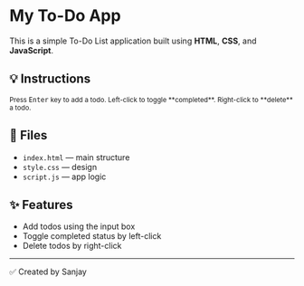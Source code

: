 # My To-Do App

This is a simple To-Do List application built using **HTML**, **CSS**, and **JavaScript**.

## 💡 Instructions

<small>
Press <kbd>Enter</kbd> key to add a todo.  
Left-click to toggle **completed**.  
Right-click to **delete** a todo.
</small>

## 📁 Files

- `index.html` — main structure  
- `style.css` — design  
- `script.js` — app logic

## ✨ Features

- Add todos using the input box
- Toggle completed status by left-click
- Delete todos by right-click

---

✅ Created by Sanjay

